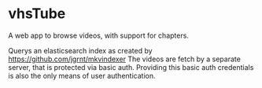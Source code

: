 #  vhsTube

A web app to browse videos, with support for chapters.

Querys an elasticsearch index as created by https://github.com/jgrnt/mkvindexer
The videos are fetch by a separate server, that is protected via basic auth.
Providing this basic auth credentials is also the only means of user authentication.


